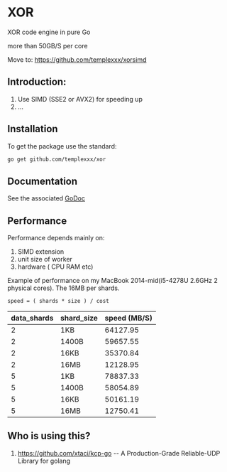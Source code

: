 # XOR

XOR code engine in pure Go

more than 50GB/S per core

Move to: https://github.com/templexxx/xorsimd

## Introduction:

1. Use SIMD (SSE2 or AVX2) for speeding up
2. ...

## Installation
To get the package use the standard:
```bash
go get github.com/templexxx/xor
```

## Documentation

See the associated [GoDoc](http://godoc.org/github.com/templexxx/xor)


## Performance

Performance depends mainly on:

1. SIMD extension
2. unit size of worker
3. hardware ( CPU RAM etc)

Example of performance on my MacBook 2014-mid(i5-4278U 2.6GHz 2 physical cores). The 16MB per shards.
```
speed = ( shards * size ) / cost
```
| data_shards    | shard_size |speed (MB/S) |
|----------|----|-----|
| 2       |1KB|64127.95  |
|2|1400B|59657.55|
|2|16KB|35370.84|
| 2       | 16MB|12128.95 |
| 5       |1KB| 78837.33 |
|5|1400B|58054.89|
|5|16KB|50161.19|
|5| 16MB|12750.41|

## Who is using this?

1. https://github.com/xtaci/kcp-go -- A Production-Grade Reliable-UDP Library for golang
